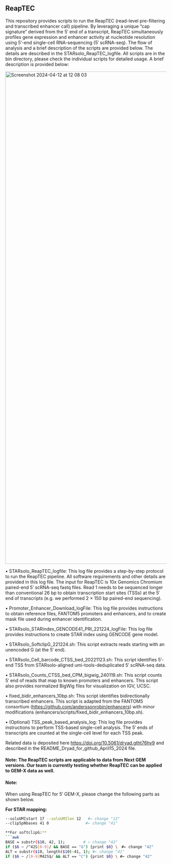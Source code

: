## ReapTEC

This repository provides scripts to run the ReapTEC (read-level pre-filtering and transcribed enhancer call) pipeline. 
By leveraging a unique “cap signature” derived from the 5′ end of a transcript, ReapTEC simultaneously profiles 
gene expression and enhancer activity at nucleotide resolution using 5′-end single-cell RNA-sequencing (5′ scRNA-seq).
The flow of analysis and a brief description of the scripts are provided below. The details are described in the STARsolo_ReapTEC_logfile.
All scripts are in the bin directory, please check the individual scripts for detailed usage. A brief description is provided below:


<img width="1539" alt="Screenshot 2024-04-12 at 12 08 03" src="https://github.com/MurakawaLab/ReapTEC/assets/23185260/efd00e63-e106-4d2a-b249-832400d132a2">


•	STARsolo_ReapTEC_logfile: This log file provides a step-by-step protocol to run the ReapTEC pipeline. 
All software requirements and other details are provided in this log file. 
The input for ReapTEC is 10x Genomics Chromium paired-end 5′ scRNA-seq fastq files. 
Read 1 needs to be sequenced longer than conventional 26 bp to obtain transcription start sites (TSSs) 
at the 5′ end of transcripts (e.g. we performed 2 × 150 bp paired-end sequencing).

•	Promoter_Enhancer_Download_logFile: This log file provides instructions to obtain reference files, 
FANTOM5 promoters and enhancers, and to create mask file used during enhancer identification.

•	STARsolo_STARindex_GENCODE41_PRI_221224_logFile: This log file provides instructions to create STAR index using GENCODE gene model.

•	STARsolo_SoftclipG_221224.sh: This script extracts reads starting with an unencoded G (at the 5′ end).

•	STARsolo_Cell_barcode_CTSS_bed_20221123.sh: This script identifies 5′-end TSS from STARsolo-aligned umi-tools-deduplicated 5′ scRNA-seq data.

•	STARsolo_Counts_CTSS_bed_CPM_bigwig_240119.sh: This script counts 5′ end of reads that map to known promoters and enhancers. 
This script also provides normalized BigWig files for visualization on IGV, UCSC.

•	fixed_bidir_enhancers_10bp.sh: This script identifies bidirectionally transcribed enhancers. 
This script is adapted from the FANTOM5 consortium (https://github.com/anderssonrobin/enhancers) with minor modifications 
(enhancers/scripts/fixed_bidir_enhancers_10bp.sh).

•	(Optional) TSS_peak_based_analysis_log: This log file provides instructions to perform TSS-based single-cell analysis. 
The 5′ ends of transcripts are counted at the single-cell level for each TSS peak.

Related data is deposited here https://doi.org/10.5061/dryad.gtht76hv9 and described in the README_Dryad_for_github_April15_2024 file. 

#### Note: The ReapTEC scripts are applicable to data from Next GEM versions. Our team is currently testing whether ReapTEC can be applied to GEM-X data as well.

#### Note: 
When using ReapTEC for 5′ GEM-X, please change the following parts as shown below.

**For STAR mapping:**
```bash
--soloUMIstart 17 --soloUMIlen 12   #← change "12"
--clip5pNbases 41 0                #← change "41"

**For softclipG:**
```awk
BASE = substr($10, 42, 1);        # ← change "42"
if ($6 ~ /^42S[0-9]/ && BASE == "G") {print $0} \　#← change "42"
ALT = substr($10, length($10)-41, 1); #← change "41"
if ($6 ~ /[0-9]M42S$/ && ALT == "C") {print $0} \ #← change "42"
